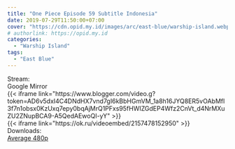 ```yaml
---
title: "One Piece Episode 59 Subtitle Indonesia"
date: 2019-07-29T11:50:00+07:00
cover: "https://cdn.opid.my.id/images/arc/east-blue/warship-island.webp" # Optional, cover
# authorlink: https://opid.my.id
categories:
  - "Warship Island"
tags:
  - "East Blue"
---
```

<div class="ui menu violet borderless inverted">
  <div class="header item active">
        Stream:
    </div>
  <a class="active item" data-tab="google">
    <i class="google drive icon"></i> Google
  </a>
  <a class="item nounderline" data-tab="mirror">
    <i class="odnoklassniki icon"></i> Mirror
  </a>
</div>
<div class="ui bottom attached tab segment active" style="border:0 !important;" data-tab="google">
  {{< iframe link="https://www.blogger.com/video.g?token=AD6v5dxI4C4DNdHX7vnd7gI6kBbHGmVM_1a8h16JYQ8ER5vOAbMfl3f7n1obsx0KzUxq7epy0bqAjMrQ1PFxs95fHWIZGdEP4Wfz2CnVt_d4NrMXuZU2ZNupBCA9-A5QedAEwoQI-yY" >}}
</div>
<div class="ui bottom attached tab segment" style="border:0 !important;" data-tab="mirror">
  {{< iframe link="https://ok.ru/videoembed/2157478152950" >}}
</div>
<div class="ui menu violet borderless inverted">
  <div class="header item active">
        Downloads:
    </div>
  <a class="item nounderline" href="https://ouo.io/uIzDmW" target="_blank" rel="dofollow"><i class="google drive icon"></i>
    Average 480p</a>
</div>
